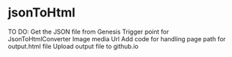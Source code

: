# jsonToHtml

 TO DO: 
 Get the JSON file from Genesis 
 Trigger point for JsonToHtmlConverter
 Image media Url
 Add code for handling page path for output.html file
 Upload output file to github.io
